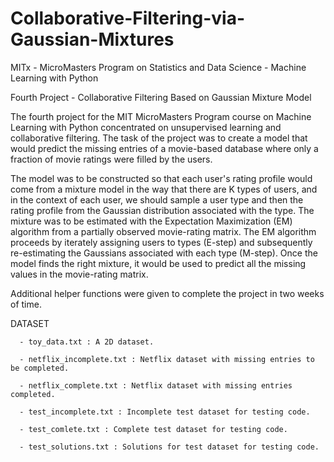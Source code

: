 # Collaborative-Filtering-via-Gaussian-Mixtures
MITx - MicroMasters Program on Statistics and Data Science - Machine Learning with Python

Fourth Project - Collaborative Filtering Based on Gaussian Mixture Model

The fourth project for the MIT MicroMasters Program course on Machine Learning with Python concentrated on
unsupervised learning and collaborative filtering. The task of the project was to create a model that would predict
the missing entries of a movie-based database where only a fraction of movie ratings were filled by the users.

The model was to be constructed so that each user's rating profile would come from a mixture model in the way that
there are K types of users, and in the context of each user, we should sample a user type and then the rating profile
from the Gaussian distribution associated with the type. The mixture was to be estimated with the Expectation Maximization (EM)
algorithm from a partially observed movie-rating matrix. The EM algorithm proceeds by iterately assigning users to types (E-step) and
subsequently re-estimating the Gaussians associated with each type (M-step). Once the model finds the right mixture, it would be
used to predict all the missing values in the movie-rating matrix.

Additional helper functions were given to complete the project in two weeks of time.

DATASET

      - toy_data.txt : A 2D dataset.
      
      - netflix_incomplete.txt : Netflix dataset with missing entries to be completed.
      
      - netflix_complete.txt : Netflix dataset with missing entries completed.
      
      - test_incomplete.txt : Incomplete test dataset for testing code.
      
      - test_comlete.txt : Complete test dataset for testing code.
      
      - test_solutions.txt : Solutions for test dataset for testing code.

